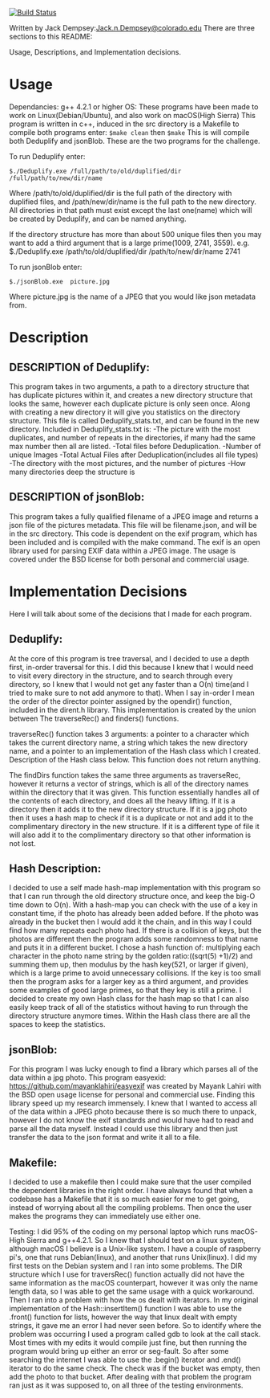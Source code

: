 [![Build Status](https://travis-ci.com/DackJempsey/photoTools.svg?token=VM5Q2KTk6m3qqXch6Avf&branch=master)](https://travis-ci.com/DackJempsey/photoTools)

Written by Jack Dempsey:Jack.n.Dempsey@colorado.edu
There are three sections to this README: 

Usage, Descriptions, and Implementation decisions.

# Usage 
Dependancies: g++ 4.2.1 or higher 
OS: These programs have been made to work on Linux(Debian/Ubuntu), and also work on macOS(High Sierra)
This program is written in c++, induced in the src directory is a Makefile
to compile both programs enter:
`
$make clean
`
then
`
$make
`
This is will compile both Deduplify and jsonBlob.
These are the two programs for the challenge.

To run Deduplify enter:
```
$./Deduplify.exe /full/path/to/old/duplified/dir /full/path/to/new/dir/name
```

Where /path/to/old/duplified/dir is the full path of the directory with duplified files, and /path/new/dir/name is the full path to the new directory. All directories in that path must exist except the last one(name) which will be created by Deduplify, and can be named anything.

If the directory structure has more than about 500 unique files then you may want to add a third argument that is a large prime(1009, 2741, 3559).
e.g. $./Deduplify.exe /path/to/old/duplified/dir /path/to/new/dir/name 2741

To run jsonBlob enter:
```
$./jsonBlob.exe  picture.jpg
```

Where picture.jpg is the name of a JPEG that you would like json metadata from.

# Description

## DESCRIPTION of Deduplify:
This program takes in two arguments, a path to a directory structure that has duplicate pictures within it, and creates a new directory structure that looks the same, however each duplicate picture is only seen once. Along with creating a new directory it will give you statistics on the directory structure. This file is called Deduplify_stats.txt, and can be found in the new directory. 
Included in Deduplify_stats.txt is:
-The picture with the most duplicates, and number of repeats in the directories, if many had the same max number then all are listed.
-Total files before Deduplication.
-Number of unique Images
-Total Actual Files after Deduplication(includes all file types)
-The directory with the most pictures, and the number of pictures
-How many directories deep the structure is


## DESCRIPTION of jsonBlob:
This program takes a fully qualified filename of a JPEG image and returns a json file of the pictures metadata. This file will be filename.json, and will be in the src directory. This code is dependent on the exif program, which has been included and is compiled with the make command. The exif is an open library used for parsing EXIF data within a JPEG image. The usage is covered under the BSD license for both personal and commercial usage.

# Implementation Decisions
Here I will talk about some of the decisions that I made for each program.

## Deduplify:
At the core of this program is tree traversal, and I decided to use a depth first, in-order traversal for this. I did this because I knew that I would need to visit every directory in the structure, and to search through every directory, so I knew that I would not get any faster than a O(n) time(and I tried to make sure to not add anymore to that). When I say in-order I mean the order of the director pointer assigned by the opendir() function, included in the dirent.h library. This implementation is created by the union between The traverseRec() and finders() functions. 

traverseRec() function takes 3 arguments: a pointer to a character which takes the current directory name, a string which takes the new directory name, and a pointer to an implementation of the Hash class which I created. Description of the Hash class below. This function does not return anything.

The findDirs function takes the same three arguments as traverseRec, however it returns a vector of strings, which is all of the directory names within the directory that it was given. 
This function essentially handles all of the contents of each directory, and does all the heavy lifting. If it is a directory then it adds it to the new directory structure. If it is a jpg photo then it uses a hash map to check if it is a duplicate or not and add it to the complimentary directory in the new structure. If it is a different type of file it will also add it to the complimentary directory so that other information is not lost. 

## Hash Description:
I decided to use a self made hash-map implementation with this program so that I can run through the old directory structure once, and keep the big-O time down to O(n). With a hash-map you can check with the use of a key in constant time, if the photo has already been added before. If the photo was already in the bucket then I would add it the chain, and in this way I could find how many repeats each photo had. If there is a collision of keys, but the photos are different then the program adds some randomness to that name and puts it in a different bucket. I chose a hash function of: multiplying each character in the photo name string by the golden ratio:((sqrt(5) +1)/2) and summing them up, then modulus by the hash key(521, or larger if given), which is a large prime to avoid unnecessary collisions. If the key is too small then the program asks for a larger key as a third argument, and provides some examples of good large primes, so that they key is still a prime. I decided to create my own Hash class for the hash map so that I can also easily keep track of all of the statistics without having to run through the directory structure anymore times. Within the Hash class there are all the spaces to keep the statistics.


## jsonBlob:
For this program I was lucky enough to find a library which parses all of the data within a jpg photo. This program easyexid: https://github.com/mayanklahiri/easyexif was created by Mayank Lahiri with the BSD open usage license for personal and commercial use. Finding this library speed up my research immensely. I knew that I wanted to access all of the data within a JPEG photo because there is so much there to unpack, however I do not know the exif standards and would have had to read and parse all the data myself. Instead I could use this library and then just transfer the data to the json format and write it all to a file. 


## Makefile:
I decided to use a makefile then I could make sure that the user compiled the dependent libraries in the right order. I have always found that when a codebase has a Makefile that it is so much easier for me to get going, instead of worrying about all the compiling problems. Then once the user makes the programs they can immediately use either one. 


Testing:
I did 95% of the coding on my personal laptop which runs macOS-High Sierra and g++4.2.1. So I knew that I should test on a linux system, although macOS I believe is a Unix-like system. I have a couple of raspberry pi's, one that runs Debian(linux), and another that runs Unix(linux). I did my first tests on the Debian system and I ran into some problems. The DIR structure which I use for traversRec() function actually did not have the same information as the macOS counterpart, however it was only the name length data, so I was able to get the same usage with a quick workaround. Then I ran into a problem with how the os dealt with iterators. In my original implementation of the Hash::insertItem() function I was able to use the .front() function for lists, however the way that linux dealt with empty strings, it gave me an error I had never seen before. So to identify where the problem was occurring I used a program called gdb to look at the call stack. Most times with my edits it would compile just fine, but then running the program would bring up either an error or seg-fault. So after some searching the internet I was able to use the .begin() iterator and .end() iterator to do the same check. The check was if the bucket was empty, then add the photo to that bucket. After dealing with that problem the program ran just as it was supposed to, on all three of the testing environments. 





